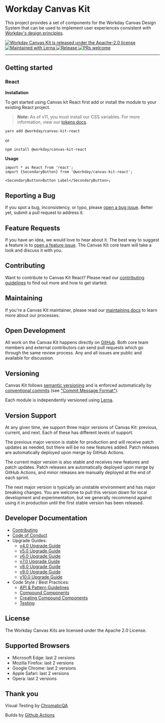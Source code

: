 # Workday Canvas Kit

This project provides a set of components for the Workday Canvas Design System that can be used to
implement user experiences consistent with
[Workday's design principles](https://design.workday.com/).

<a href="./LICENSE">
  <img src="https://img.shields.io/badge/license-Apache--2.0-blue.svg" alt="Workday Canvas Kit is released under the Apache-2.0 license" />
</a>
<a href="https://lerna.js.org">
  <img src="https://img.shields.io/badge/maintained%20with-lerna-cc00ff.svg" alt="Maintained with Lerna" />
</a>
<a href="https://github.com/Workday/canvas-kit/actions/workflows/release.yml">
  <img alt="Release" src="https://github.com/Workday/canvas-kit/actions/workflows/release.yml/badge.svg">
</a>
<a href="./modules/docs/mdx/CONTRIBUTING.mdx">
  <img src="https://img.shields.io/badge/PRs-welcome-brightgreen.svg" alt="PRs welcome" />
</a>

---

## Getting started

### React

**Installation**

To get started using Canvas kit React first add or install the module to your existing React
project.

> **Note:** As of v11, you must install our CSS variables. For more information, view our
> [tokens docs](https://workday.github.io/canvas-tokens/?path=/docs/docs-getting-started--docs).

```sh
yarn add @workday/canvas-kit-react
```

or

```sh
npm install @workday/canvas-kit-react
```

**Usage**

```tsx
import * as React from 'react';
import {SecondaryButton} from '@workday/canvas-kit-react';

<SecondaryButton>Button Label</SecondaryButton>;
```

## Reporting a Bug

If you spot a bug, inconsistency, or typo, please
[open a bug issue](https://github.com/Workday/canvas-kit/issues/new?labels=bug&template=bug.md).
Better yet, submit a pull request to address it.

## Feature Requests

If you have an idea, we would love to hear about it. The best way to suggest a feature is to
[open a feature issue](https://github.com/Workday/canvas-kit/issues/new?labels=feature&template=feature.md).
The Canvas Kit core team will take a look and discuss it with you.

## Contributing

Want to contribute to Canvas Kit React? Please read our
[contributing guidelines](https://workday.github.io/canvas-kit/?path=/docs/guides-contributing--page)
to find out more and how to get started.

## Maintaining

If you're a Canvas Kit maintainer, please read our
[maintaining docs](https://workday.github.io/canvas-kit/?path=/docs/guides-maintaining--page) to
learn more about our processes.

## Open Development

All work on the Canvas Kit happens directly on [GitHub](https://github.com/Workday/canvas-kit). Both
core team members and external contributors can send pull requests which go through the same review
process. Any and all issues are public and available for discussion.

## Versioning

Canvas Kit follows [semantic versioning](https://semver.org/) and is enforced automatically by
[conventional commits](https://www.conventionalcommits.org/) (see
["Commit Message Format"](https://workday.github.io/canvas-kit/?path=/docs/guides-contributing--page#commit-message-format)).

Each module is independently versioned using [Lerna](https://github.com/lerna/lerna).

## Version Support

At any given time, we support three major versions of Canvas Kit: previous, current, and next. Each
of these has different levels of support.

The previous major version is stable for production and will receive patch updates as needed, but
there will be no new features added. Patch releases are automatically deployed upon merge by GitHub
Actions.

The current major version is also stable and receives new features and patch updates. Patch releases
are automatically deployed upon merge by GitHub Actions, and minor releases are manually deployed at
the end of each sprint.

The next major version is typically an unstable environment and has major breaking changes. You are
welcome to pull this version down for local development and experimentation, but we generally
recommend against using it in production until the first stable version has been released.

## Developer Documentation

- [Contributing](https://workday.github.io/canvas-kit/?path=/docs/guides-contributing--page)
- [Code of Conduct](https://workday.github.io/canvas-kit/?path=/docs/guides-contributing--page#code-of-conduct)
- Upgrade Guides:
  - [v4.0 Upgrade Guide](https://workday.github.io/canvas-kit/?path=/docs/guides-upgrade-guides-v4-0--page)
  - [v5.0 Upgrade Guide](https://workday.github.io/canvas-kit/?path=/docs/guides-upgrade-guides-v5-0--page)
  - [v6.0 Upgrade Guide](https://workday.github.io/canvas-kit/?path=/docs/guides-upgrade-guides-v6-0--page)
  - [v7.0 Upgrade Guide](https://workday.github.io/canvas-kit/?path=/docs/guides-upgrade-guides-v7-0--page)
  - [v8.0 Upgrade Guide](https://workday.github.io/canvas-kit/?path=/docs/guides-upgrade-guides-v8-0--page)
  - [v9.0 Upgrade Guide](https://workday.github.io/canvas-kit/?path=/docs/guides-upgrade-guides-v9-0--page)
  - [v10.0 Upgrade Guide](https://workday.github.io/canvas-kit/?path=/docs/guides-upgrade-guides-v10-0--page)
- Code Style / Best Practices:
  - [API & Pattern Guidelines](https://workday.github.io/canvas-kit/?path=/docs/guides-api-pattern-guidelines--page)
  - [Compound Components](https://workday.github.io/canvas-kit/?path=/docs/guides-compound-components--page)
  - [Creating Compound Components](https://workday.github.io/canvas-kit/?path=/docs/guides-creating-compound-components--page)
  - [Testing](https://workday.github.io/canvas-kit/?path=/docs/guides-testing--page)

## License

The Workday Canvas Kits are licensed under the Apache 2.0 License.

## Supported Browsers

- Microsoft Edge: last 2 versions
- Mozilla Firefox: last 2 versions
- Google Chrome: last 2 versions
- Apple Safari: last 2 versions
- Opera: last 2 versions

## Thank you

Visual Testing by [ChromaticQA](https://www.chromaticqa.com/)

Builds by [Github Actions](https://docs.github.com/en/actions)
